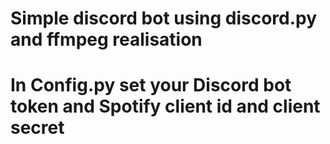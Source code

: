 # Simple discord bot using discord.py and ffmpeg realisation 
# In Config.py set your Discord bot token and Spotify client id and client secret

